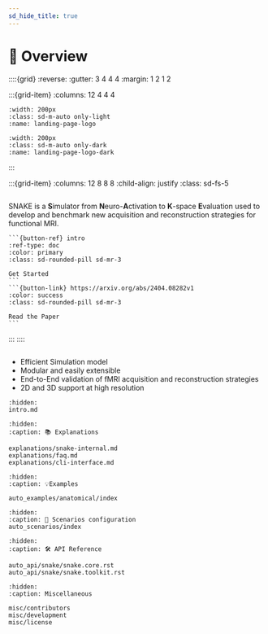 ```yaml
---
sd_hide_title: true
---
```


# 🔎 Overview 


::::{grid}
:reverse:
:gutter: 3 4 4 4
:margin: 1 2 1 2

:::{grid-item}
:columns: 12 4 4 4

```{image} _static/logos/snake-fmriV2-logo.png
:width: 200px
:class: sd-m-auto only-light
:name: landing-page-logo
```
```{image} _static/logos/snake-fmriV2-logo_dark.png
:width: 200px
:class: sd-m-auto only-dark
:name: landing-page-logo-dark
```
:::

:::{grid-item}
:columns: 12 8 8 8
:child-align: justify
:class: sd-fs-5

```{rubric} SNAKE - A Simulator from Neuro-Activation to K-space Evaluation
```

SNAKE is a **S**imulator from **N**euro-**A**ctivation to **K**-space **E**valuation used to develop and benchmark new acquisition and reconstruction strategies for functional MRI. 

````{div} sd-d-flex-row
```{button-ref} intro
:ref-type: doc
:color: primary
:class: sd-rounded-pill sd-mr-3

Get Started
```
```{button-link} https://arxiv.org/abs/2404.08282v1
:color: success
:class: sd-rounded-pill sd-mr-3

Read the Paper 
```
````

:::
::::



```{rubric} Highlighted Features
```

- Efficient Simulation model 
- Modular and easily extensible 
- End-to-End validation of fMRI acquisition and reconstruction strategies 
- 2D and 3D support at high resolution


<!-- TOC -->

```{toctree}
:hidden:
intro.md

```



```{toctree}
:hidden:
:caption: 📚 Explanations

explanations/snake-internal.md
explanations/faq.md
explanations/cli-interface.md
```

```{toctree}
:hidden:
:caption: 💡Examples

auto_examples/anatomical/index
```

```{toctree}
:hidden:
:caption: 📜 Scenarios configuration 
auto_scenarios/index
```

```{toctree}
:hidden:
:caption: 🛠 API Reference

auto_api/snake/snake.core.rst
auto_api/snake/snake.toolkit.rst
```


```{toctree}
:hidden:
:caption: Miscellaneous

misc/contributors
misc/development
misc/license
```
